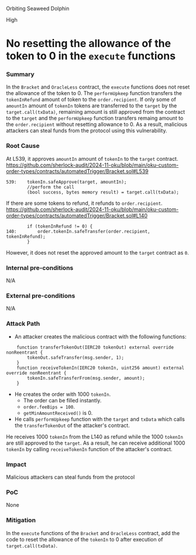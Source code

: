 Orbiting Seaweed Dolphin

High

# No resetting the allowance of the token to 0 in the `execute` functions

### Summary

In the `Bracket` and `OracleLess` contract, the `execute` functions does not reset the allowance of the token to 0.
The `performUpkeep` function transfers the `tokenInRefund` amount of token to the `order.recipient`.
If only some of `amountIn` amount of `tokenIn` tokens are transferred to the `target` by the `target.call(txData)`, remaining amount is still approved from the contract to the `target` and the `performUpkeep` function transfers remaing amount to the `order.recipient` without resetting allowance to 0.
As a result, malicious attackers can steal funds from the protocol using this vulnerability.

### Root Cause
At L539, it approves `amountIn` amount of `tokenIn` to the `target` contract.
https://github.com/sherlock-audit/2024-11-oku/blob/main/oku-custom-order-types/contracts/automatedTrigger/Bracket.sol#L539

```solidity
539:    tokenIn.safeApprove(target, amountIn);
        //perform the call
        (bool success, bytes memory result) = target.call(txData);
```
If there are some tokens to refund, it refunds to `order.recipient`.
https://github.com/sherlock-audit/2024-11-oku/blob/main/oku-custom-order-types/contracts/automatedTrigger/Bracket.sol#L140

```solidity
        if (tokenInRefund != 0) {
140:        order.tokenIn.safeTransfer(order.recipient, tokenInRefund);
        }
```
However, it does not reset the approved amount to the `target` contract as `0`.

### Internal pre-conditions

N/A

### External pre-conditions

N/A

### Attack Path

- An attacker creates the malicious contract with the following functions:

```solidity
    function transferTokenOut(IERC20 tokenOut) external override nonReentrant {
        tokenOut.safeTransfer(msg.sender, 1);
    }
    function receiveTokenIn(IERC20 tokenIn, uint256 amount) external override nonReentrant {
        tokenIn.safeTransferFrom(msg.sender, amount);
    }
```

- He creates the order with 1000 `tokenIn`.
    - The order can be filled instantly.
    - `order.feeBips = 100`.
    - `getMinAmountReceived()` is 0.
- He calls `performUpkeep` function with the `target` and `txData` which calls the `transferTokenOut` of the attacker's contract.

He receives 1000 `tokenIn` from the L140 as refund while the 1000 `tokenIn` are still approved to the `target`.
As a result, he can receive additional 1000 `tokenIn` by calling `receiveTokenIn` function of the attacker's contract.

### Impact

Malicious attackers can steal funds from the protocol

### PoC

None

### Mitigation

In the `execute` functions of the `Bracket` and `OracleLess` contract, add the code to reset the allowance of the `tokenIn` to 0 after execution of `target.call(txData)`.